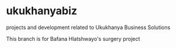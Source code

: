 # ukukhanyabiz
projects and development related to Ukukhanya Business Solutions

This branch is for Bafana Hlatshwayo's surgery project
